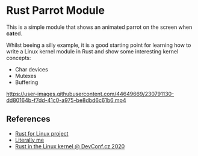 # Rust Parrot Module

This is a simple module that shows an animated parrot on the screen when **cat**ed.

Whilst beeing a silly example, it is a good starting point for learning how to write a Linux kernel module in Rust and show some interesting kernel concepts:

- Char devices
- Mutexes
- Buffering

https://user-images.githubusercontent.com/44649669/230791130-dd80164b-f7dd-41c0-a975-be8dbd6c61b6.mp4

## References

- [Rust for Linux project](https://github.com/Rust-for-Linux)
- [Literally me](https://tomcat0x42.me/linux/rust/2023/04/07/linux-kernel-rust-modules.html)
- [Rust in the Linux kernel @ DevConf.cz 2020](https://youtu.be/oacmnKlWZT8)
